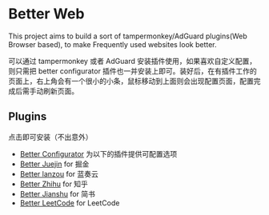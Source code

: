 # Better Web

This project aims to build a sort of tampermonkey/AdGuard plugins(Web Browser based), to make Frequently used websites look better.

可以通过 tampermonkey 或者 AdGuard 安装插件使用，如果喜欢自定义配置，则只需把 better configurator 插件也一并安装上即可。装好后，在有插件工作的页面上，右上角会有一个很小的小条，鼠标移动到上面则会出现配置页面，配置完成后需手动刷新页面。

## Plugins

点击即可安装（不出意外）

- [Better Configurator](https://raw.githubusercontent.com/AielloChan/BetterWeb/master/better_configurator.user.js) 为以下的插件提供可配置选项
- [Better Juejin](https://raw.githubusercontent.com/AielloChan/BetterWeb/master/better_juejin.user.js) for 掘金
- [Better lanzou](https://raw.githubusercontent.com/AielloChan/BetterWeb/master/better_lanzou.user.js) for 蓝奏云
- [Better Zhihu](https://raw.githubusercontent.com/AielloChan/BetterWeb/master/better_zhihu.user.js) for 知乎
- [Better Jianshu](https://raw.githubusercontent.com/AielloChan/BetterWeb/master/better_jianshu.user.js) for 简书
- [Better LeetCode](https://raw.githubusercontent.com/AielloChan/BetterWeb/master/better_leetcode.user.js) for LeetCode